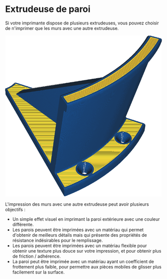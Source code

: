 Extrudeuse de paroi
===

Si votre imprimante dispose de plusieurs extrudeuses, vous pouvez choisir de n'imprimer que les murs avec une autre extrudeuse.

![Les murs sont imprimés en bleu, mais le reste en orange](../../../articles/images/wall_extruder_nr.png)

L'impression des murs avec une autre extrudeuse peut avoir plusieurs objectifs :
* Un simple effet visuel en imprimant la paroi extérieure avec une couleur différente.
* Les parois peuvent être imprimées avec un matériau qui permet d'obtenir de meilleurs détails mais qui présente des propriétés de résistance indésirables pour le remplissage.
* Les parois peuvent être imprimées avec un matériau flexible pour obtenir une texture plus douce sur votre impression, et pour obtenir plus de friction / adhérence.
* La paroi peut être imprimée avec un matériau ayant un coefficient de frottement plus faible, pour permettre aux pièces mobiles de glisser plus facilement sur la surface.
